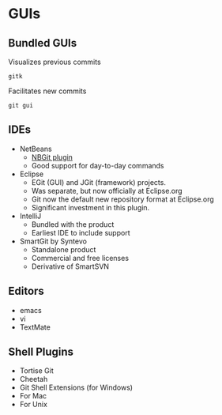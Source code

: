 # GUIs

## Bundled GUIs
Visualizes previous commits

    gitk

Facilitates new commits

    git gui

## IDEs
* NetBeans
  * [NBGit plugin](http://nbgit.org/)
  * Good support for day-to-day commands
* Eclipse
  * EGit (GUI) and JGit (framework) projects.
  * Was separate, but now officially at Eclipse.org
  * Git now the default new repository format at Eclipse.org
  * Significant investment in this plugin.
* IntelliJ
  * Bundled with the product
  * Earliest IDE to include support
* SmartGit by Syntevo
  * Standalone product
  * Commercial and free licenses
  * Derivative of SmartSVN

## Editors
* emacs
* vi
* TextMate

## Shell Plugins
* Tortise Git
* Cheetah
* Git Shell Extensions (for Windows)
* For Mac
* For Unix
